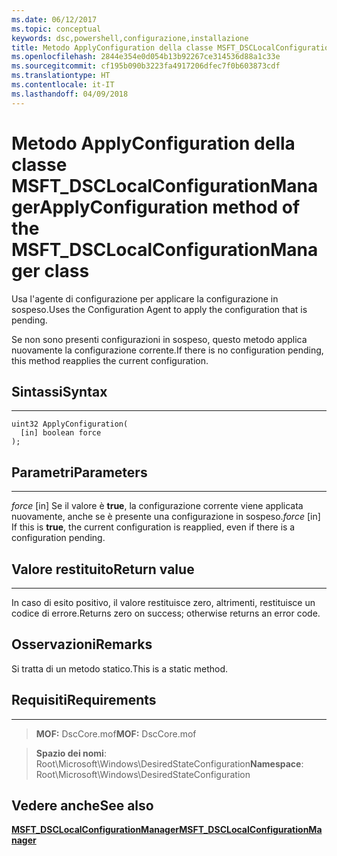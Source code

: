 ```yaml
---
ms.date: 06/12/2017
ms.topic: conceptual
keywords: dsc,powershell,configurazione,installazione
title: Metodo ApplyConfiguration della classe MSFT_DSCLocalConfigurationManager
ms.openlocfilehash: 2844e354e0d054b13b92267ce314536d88a1c33e
ms.sourcegitcommit: cf195b090b3223fa4917206dfec7f0b603873cdf
ms.translationtype: HT
ms.contentlocale: it-IT
ms.lasthandoff: 04/09/2018
---
```

# <a name="applyconfiguration-method-of-the-msftdsclocalconfigurationmanager-class"></a><span data-ttu-id="95f64-103">Metodo ApplyConfiguration della classe MSFT_DSCLocalConfigurationManager</span><span class="sxs-lookup"><span data-stu-id="95f64-103">ApplyConfiguration method of the MSFT_DSCLocalConfigurationManager class</span></span>

<span data-ttu-id="95f64-104">Usa l'agente di configurazione per applicare la configurazione in sospeso.</span><span class="sxs-lookup"><span data-stu-id="95f64-104">Uses the Configuration Agent to apply the configuration that is pending.</span></span>

<span data-ttu-id="95f64-105">Se non sono presenti configurazioni in sospeso, questo metodo applica nuovamente la configurazione corrente.</span><span class="sxs-lookup"><span data-stu-id="95f64-105">If there is no configuration pending, this method reapplies the current configuration.</span></span>


## <a name="syntax"></a><span data-ttu-id="95f64-106">Sintassi</span><span class="sxs-lookup"><span data-stu-id="95f64-106">Syntax</span></span>
------

```mof
uint32 ApplyConfiguration(
  [in] boolean force
);
```

## <a name="parameters"></a><span data-ttu-id="95f64-107">Parametri</span><span class="sxs-lookup"><span data-stu-id="95f64-107">Parameters</span></span>
----------

<span data-ttu-id="95f64-108">*force* \[in\] Se il valore è **true**, la configurazione corrente viene applicata nuovamente, anche se è presente una configurazione in sospeso.</span><span class="sxs-lookup"><span data-stu-id="95f64-108">*force* \[in\] If this is **true**, the current configuration is reapplied, even if there is a configuration pending.</span></span>

## <a name="return-value"></a><span data-ttu-id="95f64-109">Valore restituito</span><span class="sxs-lookup"><span data-stu-id="95f64-109">Return value</span></span>
------------

<span data-ttu-id="95f64-110">In caso di esito positivo, il valore restituisce zero, altrimenti, restituisce un codice di errore.</span><span class="sxs-lookup"><span data-stu-id="95f64-110">Returns zero on success; otherwise returns an error code.</span></span>

## <a name="remarks"></a><span data-ttu-id="95f64-111">Osservazioni</span><span class="sxs-lookup"><span data-stu-id="95f64-111">Remarks</span></span>

<span data-ttu-id="95f64-112">Si tratta di un metodo statico.</span><span class="sxs-lookup"><span data-stu-id="95f64-112">This is a static method.</span></span>

## <a name="requirements"></a><span data-ttu-id="95f64-113">Requisiti</span><span class="sxs-lookup"><span data-stu-id="95f64-113">Requirements</span></span>
------------
><span data-ttu-id="95f64-114">**MOF:** DscCore.mof</span><span class="sxs-lookup"><span data-stu-id="95f64-114">**MOF:** DscCore.mof</span></span>

><span data-ttu-id="95f64-115">**Spazio dei nomi**: Root\Microsoft\Windows\DesiredStateConfiguration</span><span class="sxs-lookup"><span data-stu-id="95f64-115">**Namespace**: Root\Microsoft\Windows\DesiredStateConfiguration</span></span>


## <a name="see-also"></a><span data-ttu-id="95f64-116">Vedere anche</span><span class="sxs-lookup"><span data-stu-id="95f64-116">See also</span></span>


[<span data-ttu-id="95f64-117">**MSFT_DSCLocalConfigurationManager**</span><span class="sxs-lookup"><span data-stu-id="95f64-117">**MSFT_DSCLocalConfigurationManager**</span></span>](msft-dsclocalconfigurationmanager.md)